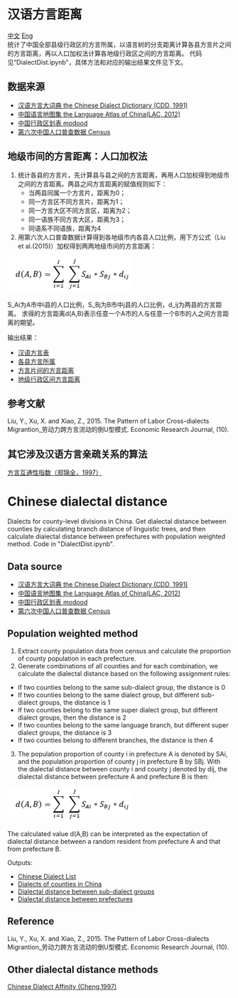 # 汉语方言距离
[中文](#汉语方言距离)  [Eng](#chinese-dialectal-distance)  
统计了中国全部县级行政区的方言所属，以语言树的分支距离计算各县方言片之间的方言距离，再以人口加权法计算各地级行政区之间的方言距离。
代码见“DialectDist.ipynb"，具体方法和对应的输出结果文件见下文。

## 数据来源
* [汉语方言大词典 the Chinese Dialect Dictionary (CDD, 1991)](https://book.douban.com/subject/1021870/)
* [中国语言地图集 the Language Atlas of China(LAC, 2012)](https://book.douban.com/subject/3302955/)
* [中国行政区划表 modood](https://github.com/modood/Administrative-divisions-of-China)
* [第六次中国人口普查数据 Census](http://www.stats.gov.cn/tjsj/pcsj/rkpc/6rp/indexch.htm)

## 地级市间的方言距离：人口加权法
1. 统计各县的方言片，先计算县与县之间的方言距离，再用人口加权得到地级市之间的方言距离。两县之间方言距离的赋值规则如下：
    * 当两县同属一个方言片，距离为0；
    * 同一方言区不同方言片，距离为1；
    * 同一方言大区不同方言区，距离为2；
    * 同一语族不同方言大区，距离为3；
    * 同语系不同语族，距离为4
2. 用第六次人口普查数据计算得到各地级市内各县人口比例，用下方公式（Liu et al.(2015)）加权得到两两地级市间的方言距离：

![formular](https://github.com/QindanUCL/Chinese_dialect_distance/blob/master/formula.png)

S_Ai为A市中i县的人口比例，S_Bj为B市中j县的人口比例，d_ij为两县的方言距离。 
求得的方言距离d(A,B)表示任意一个A市的人与任意一个B市的人之间方言距离的期望。

输出结果：
* [汉语方言表](https://github.com/QindanUCL/Chinese_dialect_distance/blob/master/data/Chinese_dialectdict_compl.csv)
* [各县方言所属](https://github.com/QindanUCL/Chinese_dialect_distance/blob/master/data/CH_dialect_county_compl.csv)
* [方言片间的方言距离](https://github.com/QindanUCL/Chinese_dialect_distance/blob/master/data/Chinese_dialect_distance.csv)
* [地级行政区间方言距离](https://github.com/QindanUCL/Chinese_dialect_distance/blob/master/data/CH_pref_diadist.csv)

## 参考文献
Liu, Y., Xu, X. and Xiao, Z., 2015. The Pattern of Labor Cross-dialects Migrantion_劳动力跨方言流动的倒U型模式. Economic Research Journal, (10).

## 其它涉及汉语方言亲疏关系的算法
[方言互通性指数（郑锦全，1997）](http://www.blyt.net/DOC/DOCUSE7.pdf)

# Chinese dialectal distance
Dialects for county-level divisions in China. Get dialectal distance between counties by calculating branch distance of linguistic trees, and then calculate dialectal distance between prefectures with population weighted method.
Code in "DialectDist.ipynb".

## Data source
* [汉语方言大词典 the Chinese Dialect Dictionary (CDD, 1991)](https://book.douban.com/subject/1021870/)
* [中国语言地图集 the Language Atlas of China(LAC, 2012)](https://book.douban.com/subject/3302955/)
* [中国行政区划表 modood](https://github.com/modood/Administrative-divisions-of-China)
* [第六次中国人口普查数据 Census](http://www.stats.gov.cn/tjsj/pcsj/rkpc/6rp/indexch.htm)

## Population weighted method
1. Extract county population data from census and calculate the proportion of county population in each prefecture.
2. Generate combinations of all counties and for each combination, we calculate the dialectal distance based on the following assignment rules:
* If two counties belong to the same sub-dialect group, the distance is 0 
* If two counties belong to the same dialect group, but different sub-dialect groups, the distance is 1 
* If two counties belong to the same super dialect group, but different dialect groups, then the distance is 2 
* If two counties belong to the same language branch, but different super dialect groups, the distance is 3 
* If two counties belong to different branches, the distance is then 4
3. The population proportion of county i in prefecture A is denoted by SAi, and the population proportion of county j in prefecture B by SBj. With the dialectal distance between county i and county j denoted by dij, the dialectal distance between prefecture A and prefecture B is then:

![formular](https://github.com/QindanUCL/Chinese_dialect_distance/blob/master/formula.png)

The calculated value d(A,B) can be interpreted as the expectation of dialectal distance between a random resident from prefecture A and that from prefecture B.

Outputs:
* [Chinese Dialect List](https://github.com/QindanUCL/Chinese_dialect_distance/blob/master/data/Chinese_dialectdict_compl.csv)
* [Dialects of counties in China](https://github.com/QindanUCL/Chinese_dialect_distance/blob/master/data/CH_dialect_county_compl.csv)
* [Dialectal distance between sub-dialect groups](https://github.com/QindanUCL/Chinese_dialect_distance/blob/master/data/Chinese_dialect_distance.csv)
* [Dialectal distance between prefectures](https://github.com/QindanUCL/Chinese_dialect_distance/blob/master/data/CH_pref_diadist.csv)

## Reference
Liu, Y., Xu, X. and Xiao, Z., 2015. The Pattern of Labor Cross-dialects Migrantion_劳动力跨方言流动的倒U型模式. Economic Research Journal, (10).

## Other dialectal distance methods
[Chinese Dialect Affinity (Cheng,1997)](http://www.blyt.net/DOC/DOCUSE7.pdf)


